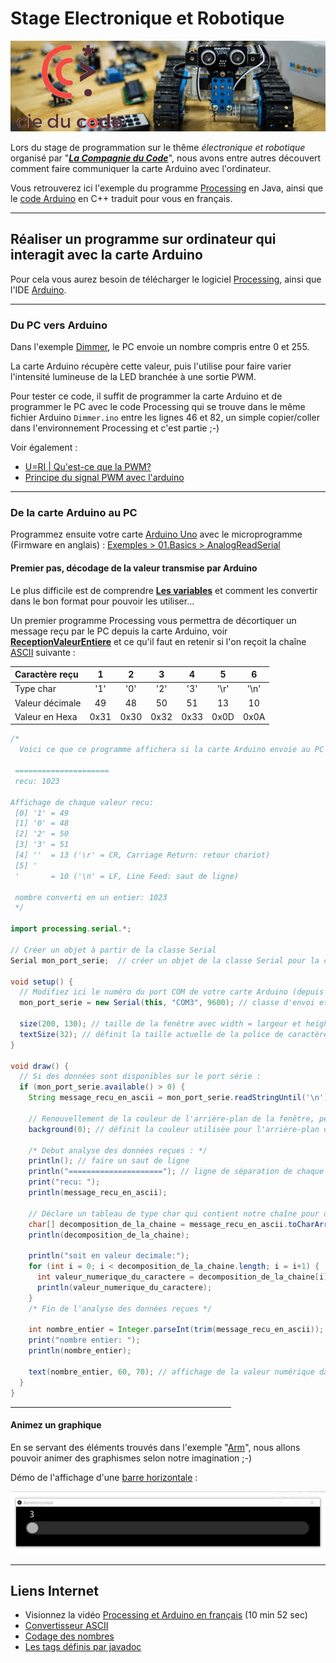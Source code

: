 # Stage Electronique et Robotique

![Image-Electronique-Robotique](Images/bandeau-lacompagnieducode-elec-robot.png)

Lors du stage de programmation sur le thême _électronique et robotique_ organisé par "**_[La Compagnie du Code](https://www.lacompagnieducode.org/)_**", nous avons entre autres découvert comment faire communiquer la carte Arduino avec l'ordinateur.

Vous retrouverez ici l'exemple du programme [Processing](https://processing.org/) en Java, ainsi que le [code Arduino](Arduino/AnalogReadSerial/AnalogReadSerial.ino) en C++ traduit pour vous en français.

---

## Réaliser un programme sur ordinateur qui interagit avec la carte Arduino

Pour cela vous aurez besoin de télécharger le logiciel [Processing](https://processing.org/download/), ainsi que l'IDE [Arduino](https://www.arduino.cc/en/software).

---

### Du PC vers Arduino

Dans l'exemple [Dimmer](https://www.arduino.cc/en/Tutorial/BuiltInExamples/Dimmer), le PC envoie un nombre compris entre 0 et 255.

La carte Arduino récupère cette valeur, puis l'utilise pour faire varier l'intensité lumineuse de la LED branchée à une sortie PWM.

Pour tester ce code, il suffit de programmer la carte Arduino et de programmer le PC avec le code Processing qui se trouve dans le même fichier Arduino `Dimmer.ino` entre les lignes 46 et 82, un simple copier/coller dans l'environnement Processing et c'est partie ;-)

Voir également :

* [U=RI | Qu'est-ce que la PWM?](https://www.youtube.com/watch?v=CSReyYwbGRY&ab_channel=U%EA%9E%8ARI)
* [Principe du signal PWM avec l'arduino](https://www.youtube.com/watch?v=U4Xt0-pDYhc&ab_channel=electrotoile)

---

### De la carte Arduino au PC

Programmez ensuite votre carte [Arduino Uno](https://store.arduino.cc/arduino-uno-rev3) avec le microprogramme (Firmware en anglais) : [Exemples > 01.Basics > AnalogReadSerial](https://www.arduino.cc/en/Tutorial/BuiltInExamples/AnalogReadSerial)

#### Premier pas, décodage de la valeur transmise par Arduino

Le plus difficile est de comprendre **[Les variables](https://fr.flossmanuals.net/processing/les-variables/)** et comment les convertir dans le bon format pour pouvoir les utiliser...

Un premier programme Processing vous permettra de décortiquer un message reçu par le PC depuis la carte Arduino, voir **[ReceptionValeurEntiere](Processing/ReceptionValeurEntiere/ReceptionValeurEntiere.pde)** et ce qu'il faut en retenir si l'on reçoit la chaîne [ASCII](https://fr.wikipedia.org/wiki/American_Standard_Code_for_Information_Interchange) suivante :

| Caractère reçu  |   1  |   2  |   3  |   4  |   5  |   6  |
|:----------------|:----:|:----:|:----:|:----:|:----:|:----:|
| Type char       |  '1' |  '0' |  '2' |  '3' | '\r' | '\n' |
| Valeur décimale |  49  |  48  |  50  |  51  |  13  |  10  |
| Valeur en Hexa  | 0x31 | 0x30 | 0x32 | 0x33 | 0x0D | 0x0A |

```java
/*
  Voici ce que ce programme affichera si la carte Arduino envoie au PC la chaîne "1023\r\n"

 =====================
 recu: 1023

Affichage de chaque valeur recu:
 [0] '1' = 49
 [1] '0' = 48
 [2] '2' = 50
 [3] '3' = 51
 [4] ''  = 13 ('\r' = CR, Carriage Return: retour chariot)
 [5] '
 '       = 10 ('\n' = LF, Line Feed: saut de ligne)

 nombre converti en un entier: 1023
 */

import processing.serial.*;

// Créer un objet à partir de la classe Serial
Serial mon_port_serie;  // créer un objet de la classe Serial pour la communication sur le port série

void setup() {
  // Modifiez ici le numéro du port COM de votre carte Arduino (depuis les touches [Windows] + [R]: devmgmt.msc)
  mon_port_serie = new Serial(this, "COM3", 9600); // classe d'envoi et de réception de données via le protocole de communication série <https://processing.org/reference/libraries/serial/index.html>

  size(200, 130); // taille de la fenêtre avec width = largeur et height = hauteur
  textSize(32); // définit la taille actuelle de la police de caractère dans la fenêtre graphique <https://processing.org/reference/textSize_.html>
}

void draw() {
  // Si des données sont disponibles sur le port série :
  if (mon_port_serie.available() > 0) {
    String message_recu_en_ascii = mon_port_serie.readStringUntil('\n'); // lisez-le et stockez-le dans val <https://processing.org/reference/libraries/serial/Serial_readStringUntil_.html>

    // Renouvellement de la couleur de l'arrière-plan de la fenêtre, permet d'effacer son contenu ;-) 
    background(0); // définit la couleur utilisée pour l'arrière-plan de la fenêtre, 0 = noir et 255 <https://processing.org/reference/background_.html>

    /* Debut analyse des données reçues : */
    println(); // faire un saut de ligne
    println("====================="); // ligne de séparation de chaque message reçu (ou trame)
    print("recu: ");
    println(message_recu_en_ascii);

    // Déclare un tableau de type char qui contient notre chaîne pour décomposition
    char[] decomposition_de_la_chaine = message_recu_en_ascii.toCharArray(); // notre chaîne converti en un tableau de caractère
    println(decomposition_de_la_chaine);

    println("soit en valeur decimale:");
    for (int i = 0; i < decomposition_de_la_chaine.length; i = i+1) {
      int valeur_numerique_du_caractere = decomposition_de_la_chaine[i];
      println(valeur_numerique_du_caractere);
    }
    /* Fin de l'analyse des données reçues */

    int nombre_entier = Integer.parseInt(trim(message_recu_en_ascii)); // enlever les espaces en début et fin de String, ainsi que les caractères spéciaux '\r' '\n'
    print("nombre entier: ");
    println(nombre_entier);

    text(nombre_entier, 60, 70); // affichage de la valeur numérique dans la fenêtre graphique
  }
}

```

<HR size=1 align=center width="70%">

#### Animez un graphique

En se servant des éléments trouvés dans l'exemple "[Arm](https://processing.org/examples/arm.html)", nous allons pouvoir animer des graphismes selon notre imagination ;-)

Démo de l'affichage d'une [barre horizontale](Processing/BarreHorizontale/BarreHorizontale.pde) :

![Gif de la barre horizontale](Images/demo_barre_horiz.gif)

---

## Liens Internet

* Visionnez la vidéo [Processing et Arduino en français](https://www.youtube.com/watch?v=S3HpkjcoqCM&ab_channel=PlaisirArduino) (10 min 52 sec)
* [Convertisseur ASCII](https://www.dcode.fr/code-ascii)
* [Codage des nombres](https://fr.wikibooks.org/wiki/Fonctionnement_d%27un_ordinateur/Codage_des_nombres)
* [Les tags définis par javadoc](https://www.jmdoudoux.fr/java/dej/chap-javadoc.htm)
